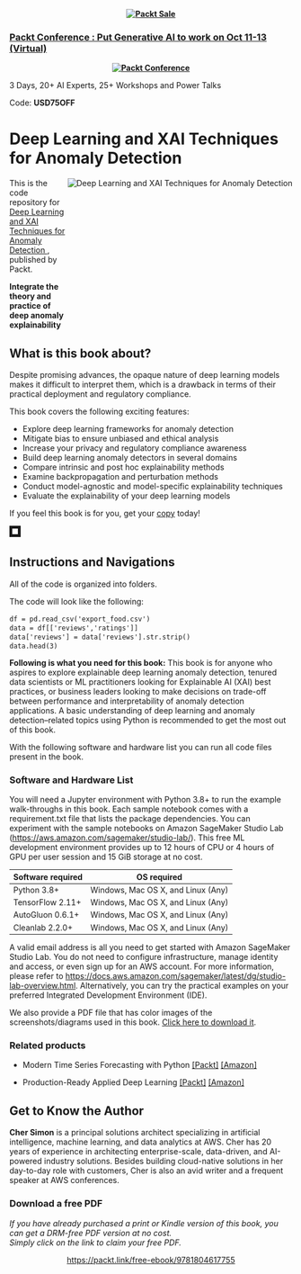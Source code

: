 
<b><p align='center'>[![Packt Sale](https://static.packt-cdn.com/assets/images/packt+events/Improve_UX.png)](https://packt.link/algotradingpython)</p></b> 


### [Packt Conference : Put Generative AI to work on Oct 11-13 (Virtual)](https://packt.link/JGIEY)

<b><p align='center'>[![Packt Conference](https://hub.packtpub.com/wp-content/uploads/2023/08/put-generative-ai-to-work-packt.png)](https://packt.link/JGIEY)</p></b> 
3 Days, 20+ AI Experts, 25+ Workshops and Power Talks 

Code: <b>USD75OFF</b>

# Deep Learning and XAI Techniques for Anomaly Detection		

<a href="https://www.packtpub.com/product/deep-learning-and-xai-techniques-for-anomaly-detection/9781804617755?utm_source=github&utm_medium=repository&utm_campaign=9781804617755"><img src="https://static.packt-cdn.com/products/9781804617755/cover/smaller" alt="Deep Learning and XAI Techniques for Anomaly Detection	" height="256px" align="right"></a>

This is the code repository for [Deep Learning and XAI Techniques for Anomaly Detection	](https://www.packtpub.com/product/deep-learning-and-xai-techniques-for-anomaly-detection/9781804617755?utm_source=github&utm_medium=repository&utm_campaign=9781804617755), published by Packt.

**Integrate the theory and practice of deep anomaly explainability**

## What is this book about?
Despite promising advances, the opaque nature of deep learning models makes it difficult to interpret them, which is a drawback in terms of their practical deployment and regulatory compliance.

This book covers the following exciting features: 
* Explore deep learning frameworks for anomaly detection
* Mitigate bias to ensure unbiased and ethical analysis
* Increase your privacy and regulatory compliance awareness
* Build deep learning anomaly detectors in several domains
* Compare intrinsic and post hoc explainability methods
* Examine backpropagation and perturbation methods
* Conduct model-agnostic and model-specific explainability techniques
* Evaluate the explainability of your deep learning models

If you feel this book is for you, get your [copy](https://www.amazon.com/dp/B09NC5XJ6D) today!

<a href="https://www.packtpub.com/?utm_source=github&utm_medium=banner&utm_campaign=GitHubBanner"><img src="https://raw.githubusercontent.com/PacktPublishing/GitHub/master/GitHub.png" 
alt="https://www.packtpub.com/" border="5" /></a>


## Instructions and Navigations
All of the code is organized into folders.

The code will look like the following:
```
df = pd.read_csv('export_food.csv')
data = df[['reviews','ratings']]
data['reviews'] = data['reviews'].str.strip()
data.head(3)
```


**Following is what you need for this book:**
This book is for anyone who aspires to explore explainable deep learning anomaly detection, tenured data scientists or ML practitioners looking for Explainable AI (XAI) best practices, or business leaders looking to make decisions on trade-off between performance and interpretability of anomaly detection applications. A basic understanding of deep learning and anomaly detection–related topics using Python is recommended to get the most out of this book.	

With the following software and hardware list you can run all code files present in the book.

### Software and Hardware List

You will need a Jupyter environment with Python 3.8+ to run the example walk-throughs in this book.
Each sample notebook comes with a requirement.txt file that lists the package dependencies.
You can experiment with the sample notebooks on Amazon SageMaker Studio Lab (https://aws.amazon.com/sagemaker/studio-lab/). This free ML development environment provides up to 12 hours of CPU or 4 hours of GPU per user session and 15 GiB storage at no cost.

| Software required                      | OS required                        |
| ------------------------------------   | -----------------------------------|
| Python 3.8+                            | Windows, Mac OS X, and Linux (Any) |                                                            
| TensorFlow 2.11+                       | Windows, Mac OS X, and Linux (Any) |
| AutoGluon 0.6.1+                       | Windows, Mac OS X, and Linux (Any) |
| Cleanlab 2.2.0+                        | Windows, Mac OS X, and Linux (Any) |

A valid email address is all you need to get started with Amazon SageMaker Studio Lab. You do not
need to configure infrastructure, manage identity and access, or even sign up for an AWS account. For
more information, please refer to https://docs.aws.amazon.com/sagemaker/latest/dg/studio-lab-overview.html. Alternatively, you can try the practical examples on your
preferred Integrated Development Environment (IDE).


We also provide a PDF file that has color images of the screenshots/diagrams used in this book. [Click here to download it](https://packt.link/nWeUY).


### Related products <Other books you may enjoy>
* Modern Time Series Forecasting with Python [[Packt]](https://www.packtpub.com/product/modern-time-series-forecasting-with-python/9781803246802) [[Amazon]](https://www.amazon.com/dp/1803246804)

* Production-Ready Applied Deep Learning [[Packt]](https://www.packtpub.com/product/production-ready-applied-deep-learning/9781803243665) [[Amazon]](https://www.amazon.com/dp/180324366X)

## Get to Know the Author
**Cher Simon**
is a principal solutions architect specializing in artificial intelligence, machine learning,
and data analytics at AWS. Cher has 20 years of experience in architecting enterprise-scale, data-driven,
and AI-powered industry solutions. Besides building cloud-native solutions in her day-to-day role
with customers, Cher is also an avid writer and a frequent speaker at AWS conferences.

### Download a free PDF

 <i>If you have already purchased a print or Kindle version of this book, you can get a DRM-free PDF version at no cost.<br>Simply click on the link to claim your free PDF.</i>
<p align="center"> <a href="https://packt.link/free-ebook/9781804617755">https://packt.link/free-ebook/9781804617755 </a> </p>
